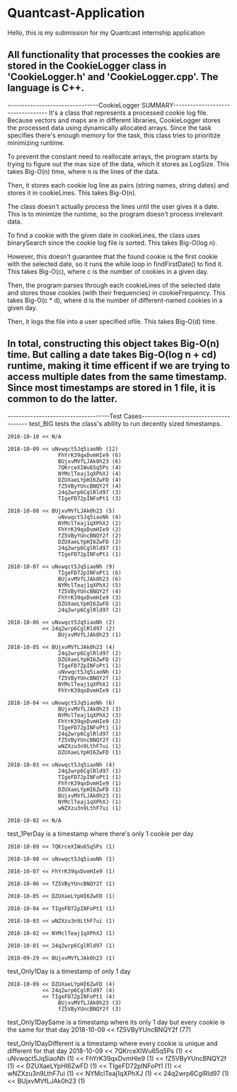 # Quantcast-Application

Hello, this is my submission for my Quantcast internship application

All functionality that processes the cookies are stored in the CookieLogger class in
'CookieLogger.h' and 'CookieLogger.cpp'. The language is C++.
--------------------------------------------------------------------------------------
--------------------------------CookieLogger SUMMARY----------------------------------
It's a class that represents a processed cookie log file. Because vectors and maps are
in different libraries, CookieLogger stores the processed data using dynamically
allocated arrays. Since the task specifies there's enough memory for the task, this
class tries to prioritize minimizing runtime.

To prevent the constant need to reallocate arrays, the program starts by trying to
figure out the max size of the data, which it stores as LogSize. This takes Big-O(n)
time, where n is the lines of the data.

Then, it stores each cookie log line as pairs (string names, string dates) and stores
it in cookieLines. This takes Big-O(n).

The class doesn't actually process the lines until the user gives it a date. This is
to minimize the runtime, so the program doesn't process irrelevant data.

To find a cookie with the given date in cookieLines, the class uses binarySearch
since the cookie log file is sorted. This takes Big-O(log n).

However, this doesn't guarantee that the found cookie is the first cookie with the
selected date, so it runs the while loop in findFirstDate() to find it. This takes
Big-O(c), where c is the number of cookies in a given day.

Then, the program parses through each cookieLines of the selected date and stores
those cookies (with their frequencies) in cookieFrequency. This takes Big-O(c * d),
where d is the number of different-named cookies in a given day.

Then, it logs the file into a user specified ofile. This takes Big-O(d) time.

In total, constructing this object takes Big-O(n) time. But calling a date takes
Big-O(log n + cd) runtime, making it time efficent if we are trying to access
multiple dates from the same timestamp. Since most timestamps are stored in 1 file,
it is common to do the latter.
------------------------------------------------------------------------------------
------------------------------------Test Cases--------------------------------------
test_BIG tests the class's ability to run decently sized timestamps.
    
    2018-10-10 << N/A
    
    2018-10-09 << uNvwqct5Jq5iaoNh (12)
                    FhYrK39qxDvmHIe9 (6)
                    BUjxvMVfLJAk0h23 (6)
                    7QKrceXIWu65q5Ps (4)
                    NYMclTeaj1qXPhXJ (4)
                    DZUXaeLYpHI6ZwFD (4)
                    fZ5VByYUncBNQY2f (4)
                    24q2wrp6CglRld97 (3)
                    TIgeFD72pINFoPt1 (3)
    
    2018-10-08 << BUjxvMVfLJAk0h23 (5)
                    uNvwqct5Jq5iaoNh (4)
                    NYMclTeaj1qXPhXJ (2)
                    FhYrK39qxDvmHIe9 (2)
                    fZ5VByYUncBNQY2f (2)
                    DZUXaeLYpHI6ZwFD (2)
                    24q2wrp6CglRld97 (1)
                    TIgeFD72pINFoPt1 (1)
    
    2018-10-07 << uNvwqct5Jq5iaoNh (9)
                    TIgeFD72pINFoPt1 (6)
                    BUjxvMVfLJAk0h23 (6)
                    NYMclTeaj1qXPhXJ (5)
                    fZ5VByYUncBNQY2f (4)
                    FhYrK39qxDvmHIe9 (3)
                    DZUXaeLYpHI6ZwFD (2)
                    24q2wrp6CglRld97 (2)
    
    2018-10-06 << uNvwqct5Jq5iaoNh (2)
               << 24q2wrp6CglRld97 (2)
                    BUjxvMVfLJAk0h23 (1)
    
    2018-10-05 << BUjxvMVfLJAk0h23 (4)
                    24q2wrp6CglRld97 (2)
                    DZUXaeLYpHI6ZwFD (2)
                    TIgeFD72pINFoPt1 (1)
                    uNvwqct5Jq5iaoNh (1)
                    fZ5VByYUncBNQY2f (1)
                    NYMclTeaj1qXPhXJ (1)
                    FhYrK39qxDvmHIe9 (1)
    
    2018-10-04 << uNvwqct5Jq5iaoNh (6)
                    BUjxvMVfLJAk0h23 (3)
                    NYMclTeaj1qXPhXJ (3)
                    FhYrK39qxDvmHIe9 (2)
                    TIgeFD72pINFoPt1 (1)
                    24q2wrp6CglRld97 (1)
                    fZ5VByYUncBNQY2f (1)
                    wNZXzu3n9LthF7ui (1)
                    DZUXaeLYpHI6ZwFD (1)
    
    2018-10-03 << uNvwqct5Jq5iaoNh (4)
                    24q2wrp6CglRld97 (1)
                    TIgeFD72pINFoPt1 (1)
                    FhYrK39qxDvmHIe9 (1)
                    DZUXaeLYpHI6ZwFD (1)
                    BUjxvMVfLJAk0h23 (1)
                    NYMclTeaj1qXPhXJ (1)
                    wNZXzu3n9LthF7ui (1)
    
    2018-10-02 << N/A

test_1PerDay is a timestamp where there's only 1 cookie per day
    
    2018-10-09 << 7QKrceXIWu65q5Ps (1)
    
    2018-10-08 << uNvwqct5Jq5iaoNh (1)
    
    2018-10-07 << FhYrK39qxDvmHIe9 (1)
    
    2018-10-06 << fZ5VByYUncBNQY2f (1)
    
    2018-10-05 << DZUXaeLYpHI6ZwFD (1)
    
    2018-10-04 << TIgeFD72pINFoPt1 (1)
    
    2018-10-03 << wNZXzu3n9LthF7ui (1)
    
    2018-10-02 << NYMclTeaj1qXPhXJ (1)
    
    2018-10-01 << 24q2wrp6CglRld97 (1)
    
    2018-09-29 << BUjxvMVfLJAk0h23 (1)

test_Only1Day is a timestamp of only 1 day
    
    2018-10-09 << DZUXaeLYpHI6ZwFD (4)
               << 24q2wrp6CglRld97 (4)
               << TIgeFD72pINFoPt1 (4)
                    BUjxvMVfLJAk0h23 (3)
                    fZ5VByYUncBNQY2f (3)

test_Only1DaySame is a timestamp where its only 1 day but every cookie is the same for that day
    2018-10-09 << fZ5VByYUncBNQY2f (77)

test_Only1DayDifferent is a timestamp where every cookie is unique and different for that day
    2018-10-09 << 7QKrceXIWu65q5Ps (1)
               << uNvwqct5Jq5iaoNh (1)
               << FhYrK39qxDvmHIe9 (1)
               << fZ5VByYUncBNQY2f (1)
               << DZUXaeLYpHI6ZwFD (1)
               << TIgeFD72pINFoPt1 (1)
               << wNZXzu3n9LthF7ui (1)
               << NYMclTeaj1qXPhXJ (1)
               << 24q2wrp6CglRld97 (1)
               << BUjxvMVfLJAk0h23 (1)
